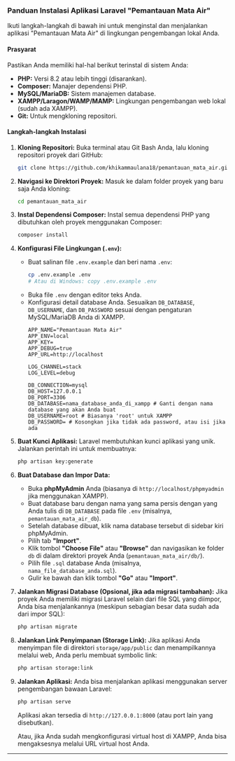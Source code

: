 ### Panduan Instalasi Aplikasi Laravel "Pemantauan Mata Air"

Ikuti langkah-langkah di bawah ini untuk menginstal dan menjalankan aplikasi "Pemantauan Mata Air" di lingkungan pengembangan lokal Anda.

#### Prasyarat

Pastikan Anda memiliki hal-hal berikut terinstal di sistem Anda:

  * **PHP:** Versi 8.2 atau lebih tinggi (disarankan).
  * **Composer:** Manajer dependensi PHP.
  * **MySQL/MariaDB:** Sistem manajemen database.
  * **XAMPP/Laragon/WAMP/MAMP:** Lingkungan pengembangan web lokal (sudah ada XAMPP).
  * **Git:** Untuk mengkloning repositori.

#### Langkah-langkah Instalasi

1.  **Kloning Repositori:**
    Buka terminal atau Git Bash Anda, lalu kloning repositori proyek dari GitHub:

    ```bash
    git clone https://github.com/khikammaulana18/pemantauan_mata_air.git
    ```

2.  **Navigasi ke Direktori Proyek:**
    Masuk ke dalam folder proyek yang baru saja Anda kloning:

    ```bash
    cd pemantauan_mata_air
    ```

3.  **Instal Dependensi Composer:**
    Instal semua dependensi PHP yang dibutuhkan oleh proyek menggunakan Composer:

    ```bash
    composer install
    ```

4.  **Konfigurasi File Lingkungan (`.env`):**

      * Buat salinan file `.env.example` dan beri nama `.env`:
        ```bash
        cp .env.example .env
        # Atau di Windows: copy .env.example .env
        ```
      * Buka file `.env` dengan editor teks Anda.
      * Konfigurasi detail database Anda. Sesuaikan `DB_DATABASE`, `DB_USERNAME`, dan `DB_PASSWORD` sesuai dengan pengaturan MySQL/MariaDB Anda di XAMPP.
        ```dotenv
        APP_NAME="Pemantauan Mata Air"
        APP_ENV=local
        APP_KEY=
        APP_DEBUG=true
        APP_URL=http://localhost

        LOG_CHANNEL=stack
        LOG_LEVEL=debug

        DB_CONNECTION=mysql
        DB_HOST=127.0.0.1
        DB_PORT=3306
        DB_DATABASE=nama_database_anda_di_xampp # Ganti dengan nama database yang akan Anda buat
        DB_USERNAME=root # Biasanya 'root' untuk XAMPP
        DB_PASSWORD= # Kosongkan jika tidak ada password, atau isi jika ada
        ```

5.  **Buat Kunci Aplikasi:**
    Laravel membutuhkan kunci aplikasi yang unik. Jalankan perintah ini untuk membuatnya:

    ```bash
    php artisan key:generate
    ```

6.  **Buat Database dan Impor Data:**

      * Buka **phpMyAdmin** Anda (biasanya di `http://localhost/phpmyadmin` jika menggunakan XAMPP).
      * Buat database baru dengan nama yang sama persis dengan yang Anda tulis di `DB_DATABASE` pada file `.env` (misalnya, `pemantauan_mata_air_db`).
      * Setelah database dibuat, klik nama database tersebut di sidebar kiri phpMyAdmin.
      * Pilih tab **"Import"**.
      * Klik tombol **"Choose File"** atau **"Browse"** dan navigasikan ke folder `db` di dalam direktori proyek Anda (`pemantauan_mata_air/db/`).
      * Pilih file `.sql` database Anda (misalnya, `nama_file_database_anda.sql`).
      * Gulir ke bawah dan klik tombol **"Go"** atau **"Import"**.

7.  **Jalankan Migrasi Database (Opsional, jika ada migrasi tambahan):**
    Jika proyek Anda memiliki migrasi Laravel selain dari file SQL yang diimpor, Anda bisa menjalankannya (meskipun sebagian besar data sudah ada dari impor SQL):

    ```bash
    php artisan migrate
    ```

8.  **Jalankan Link Penyimpanan (Storage Link):**
    Jika aplikasi Anda menyimpan file di direktori `storage/app/public` dan menampilkannya melalui web, Anda perlu membuat symbolic link:

    ```bash
    php artisan storage:link
    ```

9.  **Jalankan Aplikasi:**
    Anda bisa menjalankan aplikasi menggunakan server pengembangan bawaan Laravel:

    ```bash
    php artisan serve
    ```

    Aplikasi akan tersedia di `http://127.0.0.1:8000` (atau port lain yang disebutkan).

    Atau, jika Anda sudah mengkonfigurasi virtual host di XAMPP, Anda bisa mengaksesnya melalui URL virtual host Anda.

-----
